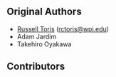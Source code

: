 Original Authors
----------------

 * [Russell Toris](http://users.wpi.edu/~rctoris) (rctoris@wpi.edu)
 * Adam Jardim
 * Takehiro Oyakawa

Contributors
------------
